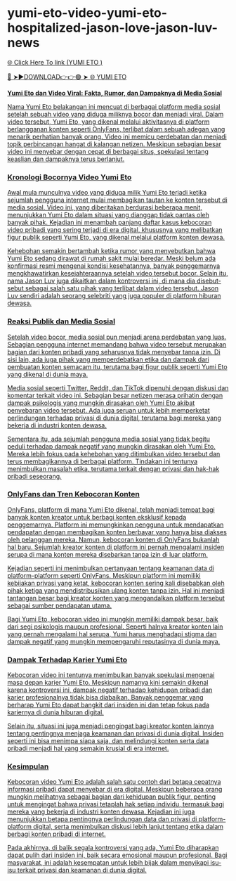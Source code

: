 # yumi-eto-video-yumi-eto-hospitalized-jason-love-jason-luv-news
<a href="https://zynxol.cfd/rtfrtghthrt"> 🌐 Click Here To link (YUMI ETO )

🔴 ➤►DOWNLOAD👉👉🟢 ➤  <a href="https://zynxol.cfd/rtfrtghthrt"> 🌐 YUMI ETO 

**Yumi Eto dan Video Viral: Fakta, Rumor, dan Dampaknya di Media Sosial**

Nama Yumi Eto belakangan ini mencuat di berbagai platform media sosial setelah sebuah video yang diduga miliknya bocor dan menjadi viral. Dalam video tersebut, Yumi Eto, yang dikenal melalui aktivitasnya di platform berlangganan konten seperti OnlyFans, terlibat dalam sebuah adegan yang menarik perhatian banyak orang. Video ini memicu perdebatan dan menjadi topik perbincangan hangat di kalangan netizen. Meskipun sebagian besar video ini menyebar dengan cepat di berbagai situs, spekulasi tentang keaslian dan dampaknya terus berlanjut.

### Kronologi Bocornya Video Yumi Eto
Awal mula munculnya video yang diduga milik Yumi Eto terjadi ketika sejumlah pengguna internet mulai membagikan tautan ke konten tersebut di media sosial. Video ini, yang diberitakan berdurasi beberapa menit, menunjukkan Yumi Eto dalam situasi yang dianggap tidak pantas oleh banyak pihak. Kejadian ini menambah panjang daftar kasus kebocoran video pribadi yang sering terjadi di era digital, khususnya yang melibatkan figur publik seperti Yumi Eto, yang dikenal melalui platform konten dewasa.

Kehebohan semakin bertambah ketika rumor yang menyebutkan bahwa Yumi Eto sedang dirawat di rumah sakit mulai beredar. Meski belum ada konfirmasi resmi mengenai kondisi kesehatannya, banyak penggemarnya mengkhawatirkan kesejahteraannya setelah video tersebut bocor. Selain itu, nama Jason Luv juga dikaitkan dalam kontroversi ini, di mana dia disebut-sebut sebagai salah satu pihak yang terlibat dalam video tersebut. Jason Luv sendiri adalah seorang selebriti yang juga populer di platform hiburan dewasa.

### Reaksi Publik dan Media Sosial
Setelah video bocor, media sosial pun menjadi arena perdebatan yang luas. Sebagian pengguna internet memandang bahwa video tersebut merupakan bagian dari konten pribadi yang seharusnya tidak menyebar tanpa izin. Di sisi lain, ada juga pihak yang memperdebatkan etika dan dampak dari pembuatan konten semacam itu, terutama bagi figur publik seperti Yumi Eto yang dikenal di dunia maya.

Media sosial seperti Twitter, Reddit, dan TikTok dipenuhi dengan diskusi dan komentar terkait video ini. Sebagian besar netizen merasa prihatin dengan dampak psikologis yang mungkin dirasakan oleh Yumi Eto akibat penyebaran video tersebut. Ada juga seruan untuk lebih memperketat perlindungan terhadap privasi di dunia digital, terutama bagi mereka yang bekerja di industri konten dewasa.

Sementara itu, ada sejumlah pengguna media sosial yang tidak begitu peduli terhadap dampak negatif yang mungkin dirasakan oleh Yumi Eto. Mereka lebih fokus pada kehebohan yang ditimbulkan video tersebut dan terus membagikannya di berbagai platform. Tindakan ini tentunya menimbulkan masalah etika, terutama terkait dengan privasi dan hak-hak pribadi seseorang.

### OnlyFans dan Tren Kebocoran Konten
OnlyFans, platform di mana Yumi Eto dikenal, telah menjadi tempat bagi banyak konten kreator untuk berbagi konten eksklusif kepada penggemarnya. Platform ini memungkinkan pengguna untuk mendapatkan pendapatan dengan membagikan konten berbayar yang hanya bisa diakses oleh pelanggan mereka. Namun, kebocoran konten di OnlyFans bukanlah hal baru. Sejumlah kreator konten di platform ini pernah mengalami insiden serupa di mana konten mereka disebarkan tanpa izin di luar platform.

Kejadian seperti ini menimbulkan pertanyaan tentang keamanan data di platform-platform seperti OnlyFans. Meskipun platform ini memiliki kebijakan privasi yang ketat, kebocoran konten sering kali disebabkan oleh pihak ketiga yang mendistribusikan ulang konten tanpa izin. Hal ini menjadi tantangan besar bagi kreator konten yang mengandalkan platform tersebut sebagai sumber pendapatan utama.

Bagi Yumi Eto, kebocoran video ini mungkin memiliki dampak besar, baik dari segi psikologis maupun profesional. Seperti halnya kreator konten lain yang pernah mengalami hal serupa, Yumi harus menghadapi stigma dan dampak negatif yang mungkin mempengaruhi reputasinya di dunia maya.

### Dampak Terhadap Karier Yumi Eto
Kebocoran video ini tentunya menimbulkan banyak spekulasi mengenai masa depan karier Yumi Eto. Meskipun namanya kini semakin dikenal karena kontroversi ini, dampak negatif terhadap kehidupan pribadi dan karier profesionalnya tidak bisa diabaikan. Banyak penggemar yang berharap Yumi Eto dapat bangkit dari insiden ini dan tetap fokus pada kariernya di dunia hiburan digital.

Selain itu, situasi ini juga menjadi pengingat bagi kreator konten lainnya tentang pentingnya menjaga keamanan dan privasi di dunia digital. Insiden seperti ini bisa menimpa siapa saja, dan melindungi konten serta data pribadi menjadi hal yang semakin krusial di era internet.

### Kesimpulan
Kebocoran video Yumi Eto adalah salah satu contoh dari betapa cepatnya informasi pribadi dapat menyebar di era digital. Meskipun beberapa orang mungkin melihatnya sebagai bagian dari kehidupan publik figur, penting untuk mengingat bahwa privasi tetaplah hak setiap individu, termasuk bagi mereka yang bekerja di industri konten dewasa. Kejadian ini juga menunjukkan betapa pentingnya perlindungan data dan privasi di platform-platform digital, serta menimbulkan diskusi lebih lanjut tentang etika dalam berbagi konten pribadi di internet.

Pada akhirnya, di balik segala kontroversi yang ada, Yumi Eto diharapkan dapat pulih dari insiden ini, baik secara emosional maupun profesional. Bagi masyarakat, ini adalah kesempatan untuk lebih bijak dalam menyikapi isu-isu terkait privasi dan keamanan di dunia digital.

